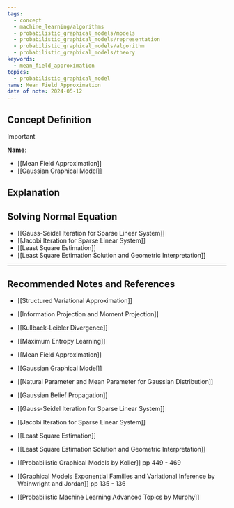 ```yaml
---
tags:
  - concept
  - machine_learning/algorithms
  - probabilistic_graphical_models/models
  - probabilistic_graphical_models/representation
  - probabilistic_graphical_models/algorithm
  - probabilistic_graphical_models/theory
keywords:
  - mean_field_approximation
topics:
  - probabilistic_graphical_model
name: Mean Field Approximation
date of note: 2024-05-12
---
```


## Concept Definition

>[!important]
>**Name**: 


- [[Mean Field Approximation]]
- [[Gaussian Graphical Model]]

## Explanation



## Solving Normal Equation


- [[Gauss-Seidel Iteration for Sparse Linear System]]
- [[Jacobi Iteration for Sparse Linear System]]
- [[Least Square Estimation]]
- [[Least Square Estimation Solution and Geometric Interpretation]]



-----------
##  Recommended Notes and References

- [[Structured Variational Approximation]]
- [[Information Projection and Moment Projection]]

- [[Kullback-Leibler Divergence]]
- [[Maximum Entropy Learning]]

- [[Mean Field Approximation]]
- [[Gaussian Graphical Model]]
- [[Natural Parameter and Mean Parameter for Gaussian Distribution]]
- [[Gaussian Belief Propagation]]


- [[Gauss-Seidel Iteration for Sparse Linear System]]
- [[Jacobi Iteration for Sparse Linear System]]
- [[Least Square Estimation]]
- [[Least Square Estimation Solution and Geometric Interpretation]]


- [[Probabilistic Graphical Models by Koller]] pp 449 - 469
- [[Graphical Models Exponential Families and Variational Inference by Wainwright and Jordan]] pp 135 - 136
- [[Probabilistic Machine Learning Advanced Topics by Murphy]]
